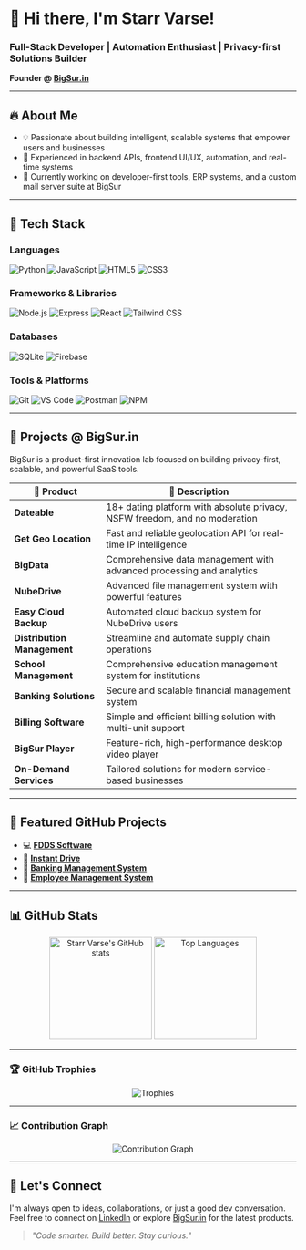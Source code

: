 # 👋 Hi there, I'm Starr Varse!

### Full-Stack Developer | Automation Enthusiast | Privacy-first Solutions Builder  
**Founder @ [BigSur.in](https://bigsur.in)**

---

## 🔥 About Me

- 💡 Passionate about building intelligent, scalable systems that empower users and businesses  
- 🧩 Experienced in backend APIs, frontend UI/UX, automation, and real-time systems  
- 🚀 Currently working on developer-first tools, ERP systems, and a custom mail server suite at BigSur  

---

## 🧰 Tech Stack

### Languages  
![Python](https://img.shields.io/badge/-Python-3776AB?logo=python&logoColor=white)
![JavaScript](https://img.shields.io/badge/-JavaScript-F7DF1E?logo=javascript&logoColor=black)
![HTML5](https://img.shields.io/badge/-HTML5-E34F26?logo=html5&logoColor=white)
![CSS3](https://img.shields.io/badge/-CSS3-1572B6?logo=css3&logoColor=white)

### Frameworks & Libraries  
![Node.js](https://img.shields.io/badge/-Node.js-339933?logo=node.js&logoColor=white)
![Express](https://img.shields.io/badge/-Express.js-000000?logo=express&logoColor=white)
![React](https://img.shields.io/badge/-React-61DAFB?logo=react&logoColor=black)
![Tailwind CSS](https://img.shields.io/badge/-Tailwind%20CSS-38B2AC?logo=tailwind-css&logoColor=white)

### Databases  
![SQLite](https://img.shields.io/badge/-SQLite-003B57?logo=sqlite&logoColor=white)
![Firebase](https://img.shields.io/badge/-Firebase-FFCA28?logo=firebase&logoColor=black)

### Tools & Platforms  
![Git](https://img.shields.io/badge/-Git-F05032?logo=git&logoColor=white)
![VS Code](https://img.shields.io/badge/-VS%20Code-007ACC?logo=visual-studio-code&logoColor=white)
![Postman](https://img.shields.io/badge/-Postman-FF6C37?logo=postman&logoColor=white)
![NPM](https://img.shields.io/badge/-NPM-CB3837?logo=npm&logoColor=white)

---

## 🧩 Projects @ BigSur.in

BigSur is a product-first innovation lab focused on building privacy-first, scalable, and powerful SaaS tools.

| 🚀 Product | 🌟 Description |
|-----------|----------------|
| **Dateable** | 18+ dating platform with absolute privacy, NSFW freedom, and no moderation |
| **Get Geo Location** | Fast and reliable geolocation API for real-time IP intelligence |
| **BigData** | Comprehensive data management with advanced processing and analytics |
| **NubeDrive** | Advanced file management system with powerful features |
| **Easy Cloud Backup** | Automated cloud backup system for NubeDrive users |
| **Distribution Management** | Streamline and automate supply chain operations |
| **School Management** | Comprehensive education management system for institutions |
| **Banking Solutions** | Secure and scalable financial management system |
| **Billing Software** | Simple and efficient billing solution with multi-unit support |
| **BigSur Player** | Feature-rich, high-performance desktop video player |
| **On-Demand Services** | Tailored solutions for modern service-based businesses |

---

## 📂 Featured GitHub Projects

- 💻 [**FDDS Software**](https://github.com/starrvarse/fdds-software.git)  
- 🚀 [**Instant Drive**](https://github.com/starrvarse/InstantDrive.git)  
- 🏦 [**Banking Management System**](https://github.com/starrvarse/bankingmanagementsyetem.git)  
- 📑 [**Employee Management System**](https://github.com/starrvarse/ems.git)  

---

## 📊 GitHub Stats

<p align="center">
  <img src="https://github-readme-stats.vercel.app/api?username=starrvarse&show_icons=true&theme=radical" alt="Starr Varse's GitHub stats" height="180" />
  <img src="https://github-readme-stats.vercel.app/api/top-langs/?username=starrvarse&layout=compact&theme=radical" alt="Top Languages" height="180" />
</p>

---

### 🏆 GitHub Trophies

<p align="center">
  <img src="https://github-profile-trophy.vercel.app/?username=starrvarse&theme=onedark&row=1&column=6" alt="Trophies" />
</p>

---

### 📈 Contribution Graph

<p align="center">
  <img src="https://github-readme-activity-graph.vercel.app/graph?username=starrvarse&theme=react-dark&hide_border=true&area=true" alt="Contribution Graph" />
</p>

---

## 🤝 Let's Connect

I'm always open to ideas, collaborations, or just a good dev conversation.  
Feel free to connect on [LinkedIn](https://linkedin.com/in/your-link) or explore [BigSur.in](https://bigsur.in) for the latest products.

> _"Code smarter. Build better. Stay curious."_
